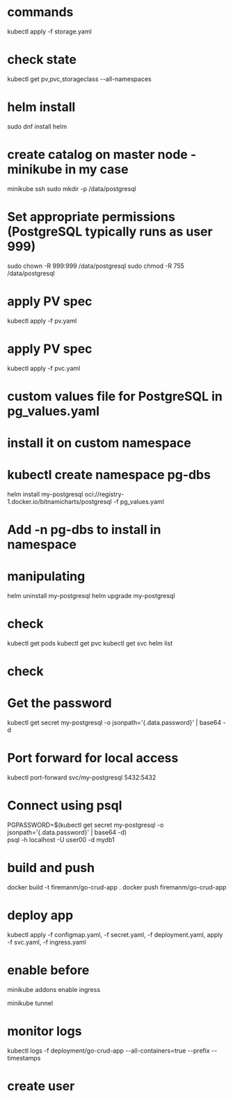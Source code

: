 # commands


kubectl apply -f storage.yaml
# check state
kubectl get pv,pvc,storageclass --all-namespaces
# helm install
sudo dnf install helm

# create catalog on master node - minikube in my case
minikube ssh
sudo mkdir -p /data/postgresql

# Set appropriate permissions (PostgreSQL typically runs as user 999)
sudo chown -R 999:999 /data/postgresql
sudo chmod -R 755 /data/postgresql

# apply PV spec
kubectl apply -f pv.yaml

# apply PV spec
kubectl apply -f pvc.yaml

# custom values file for PostgreSQL in pg_values.yaml
# install it on custom namespace
# kubectl create namespace pg-dbs
helm install my-postgresql oci://registry-1.docker.io/bitnamicharts/postgresql -f pg_values.yaml 
# Add -n pg-dbs to install in namespace

# manipulating
helm uninstall my-postgresql
helm upgrade my-postgresql

# check
kubectl get pods
kubectl get pvc
kubectl get svc
helm list

# check
# Get the password
kubectl get secret my-postgresql -o jsonpath='{.data.password}' | base64 -d

# Port forward for local access
kubectl port-forward svc/my-postgresql 5432:5432

# Connect using psql
PGPASSWORD=$(kubectl get secret my-postgresql -o jsonpath='{.data.password}' | base64 -d) \
psql -h localhost -U user00 -d mydb1

# build and push
docker build -t firemanm/go-crud-app .
docker push firemanm/go-crud-app 

# deploy app
kubectl apply -f configmap.yaml, -f secret.yaml, -f deployment.yaml, apply -f svc.yaml, -f ingress.yaml

# enable before
minikube addons enable ingress

minikube tunnel

# monitor logs
kubectl logs -f deployment/go-crud-app --all-containers=true --prefix --timestamps

# create user
